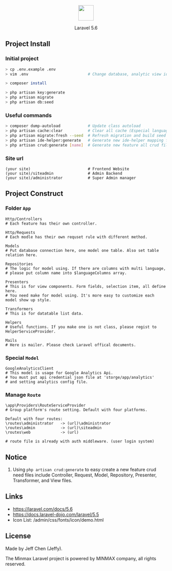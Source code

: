 <p align="center"><img src="https://raw.githubusercontent.com/pikachujeff/MinmaxAdmin/develop/public/admin/images/logo-b.png" height="48"></p>

<p align="center">Laravel 5.6</p>

## Project Install

### Initial project

```bash
> cp .env.example .env
> vim .env                          # Change database, analytic view id, and some else.

> composer install

> php artisan key:generate
> php artisan migrate
> php artisan db:seed
```

### Useful commands

```bash
> composer dump-autoload            # Update class autoload
> php artisan cache:clear           # Clear all cache (Especial language cache)
> php artisan migrate:fresh --seed  # Refresh migration and build seed data
> php artisan ide-helper:generate   # Generate new ide-helper mapping file
> php artisan crud:generate [name]  # Generate new feature all crud files
```

### Site url

```
(your site)                         # Frontend Website
(your site)/siteadmin               # Admin Backend
(your site)/administrator           # Super Admin manager
```

## Project Construct

### Folder `App`
```
Http/Controllers
# Each feature has their own controller.

Http/Requests
# Each modle has their own requset rule with different method.

Models
# Put database connection here, one model one table. Also set table relation here.

Repositories
# The logic for model using. If there are columns with multi language,
# please put column name into $languageColumns array.

Presenters
# This is for view components. Form fields, selection item, all define here.
# You need make for model using. It's more easy to customize each model show up style.

Transformers
# This is for datatable list data.

Helpers
# Useful functions. If you make one is not class, please regist to HelperServiceProvider.

Mails
# Here is mailer. Please check Laravel offical documents.
```

### Special `Model`
```
GoogleAnalyticsClient
# This model is usage for Google Analytics Api.
# You must put api credential json file at 'storge/app/analytics'
# and setting analytics config file.
```

### Manage `Route`
```
\app\Providers\RouteServiceProvider
# Group platform's route setting. Default with four platforms.

Default with four routes:
\routes\administrator   -> (url)\administrator
\routes\admin           -> (url)\siteadmin
\routes\web             -> (url)

# route file is already with auth middleware. (user login system)
```

## Notice

1. Using `php artisan crud:generate` to easy create a new feature crud need files include Controller, Request, Model, Repository, Presenter, Transformer, and View files.

## Links

* https://laravel.com/docs/5.6
* https://docs.laravel-dojo.com/laravel/5.5
* Icon List: /admin/css/fonts/icon/demo.html

## License

Made by Jeff Chen (Jeffy).

The Minmax Laravel project is powered by MINMAX company, all rights reserved.
